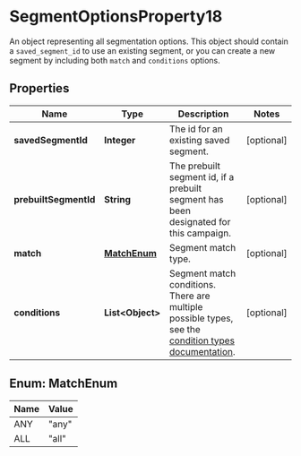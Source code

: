 

# SegmentOptionsProperty18

An object representing all segmentation options. This object should contain a `saved_segment_id` to use an existing segment, or you can create a new segment by including both `match` and `conditions` options.

## Properties

| Name | Type | Description | Notes |
|------------ | ------------- | ------------- | -------------|
|**savedSegmentId** | **Integer** | The id for an existing saved segment. |  [optional] |
|**prebuiltSegmentId** | **String** | The prebuilt segment id, if a prebuilt segment has been designated for this campaign. |  [optional] |
|**match** | [**MatchEnum**](#MatchEnum) | Segment match type. |  [optional] |
|**conditions** | **List&lt;Object&gt;** | Segment match conditions. There are multiple possible types, see the [condition types documentation](https://mailchimp.com/developer/marketing/docs/alternative-schemas/#segment-condition-schemas). |  [optional] |



## Enum: MatchEnum

| Name | Value |
|---- | -----|
| ANY | &quot;any&quot; |
| ALL | &quot;all&quot; |



